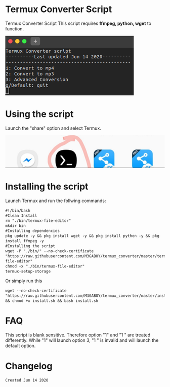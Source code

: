 # Termux Converter Script
Termux Converter Script
This script requires **ffmpeg, python, wget** to function.

![screenshot.png](/screenshot.png)

# Using the script
Launch the "share" option and select Termux.

![share_icon.jpg](/share_icon.jpg)


# Installing the script
Launch Termux and run the follwing commands:
```
#!/bin/bash
#Clean Install
rm "./bin/termux-file-editor"
mkdir bin
#Installing dependencies
pkg update -y && pkg install wget -y && pkg install python -y && pkg install ffmpeg -y
#Installing the script
wget -P "./bin/" --no-check-certificate "https://raw.githubusercontent.com/M3GABOY/termux_converter/master/termux-file-editor" 
chmod +x "./bin/termux-file-editor"
termux-setup-storage
```
Or simply run this
```
wget --no-check-certificate "https://raw.githubusercontent.com/M3GABOY/termux_converter/master/install.sh" && chmod +x install.sh && bash install.sh
```

# FAQ
This script is blank sensitive. Therefore option "1" and "1 " are treated differently. While "1" will launch option 3, "1 " is invalid and will launch the default option.

# Changelog
```
Created Jun 14 2020

```


